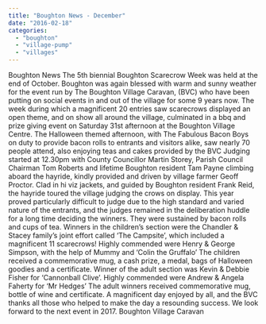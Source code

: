 ```yaml
---
title: "Boughton News - December"
date: "2016-02-18"
categories: 
  - "boughton"
  - "village-pump"
  - "villages"
---
```


Boughton News The 5th biennial Boughton Scarecrow Week was held at the end of October. Boughton was again blessed with warm and sunny weather for the event run by The Boughton Village Caravan, (BVC) who have been putting on social events in and out of the village for some 9 years now. The week during which a magnificent 20 entries saw scarecrows displayed an open theme, and on show all around the village, culminated in a bbq and prize giving event on Saturday 31st afternoon at the Boughton Village Centre. The Halloween themed afternoon, with The Fabulous Bacon Boys on duty to provide bacon rolls to entrants and visitors alike, saw nearly 70 people attend, also enjoying teas and cakes provided by the BVC Judging started at 12.30pm with County Councillor Martin Storey, Parish Council Chairman Tom Roberts and lifetime Boughton resident Tam Payne climbing aboard the hayride, kindly provided and driven by village farmer Geoff Proctor. Clad in hi viz jackets, and guided by Boughton resident Frank Reid, the hayride toured the village judging the crows on display. This year proved particularly difficult to judge due to the high standard and varied nature of the entrants, and the judges remained in the deliberation huddle for a long time deciding the winners. They were sustained by bacon rolls and cups of tea. Winners in the children’s section were the Chandler & Stacey family’s joint effort called ‘The Campsite’, which included a magnificent 11 scarecrows! Highly commended were Henry & George Simpson, with the help of Mummy and ‘Colin the Gruffalo’ The children received a commemorative mug, a cash prize, a medal, bags of Halloween goodies and a certificate. Winner of the adult section was Kevin & Debbie Fisher for ‘Cannonball Clive’. Highly commended were Andrew & Angela Faherty for ‘Mr Hedges’ The adult winners received commemorative mug, bottle of wine and certificate. A magnificent day enjoyed by all, and the BVC thanks all those who helped to make the day a resounding success. We look forward to the next event in 2017. Boughton Village Caravan
